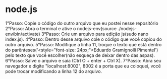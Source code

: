 # node.js

1°Passo: Copie o código do outro arquivo que eu postei nesse repositório 
2°Passo: Abra o terminal e ative o nodejs-env(source ./nodejs-env/bin/activate)
3°Passo: Crie um arquivo para edição js(sudo nano index.js).
4°Passo: Dentro desse arquivo cole o código que você copiou do outro arquivo.
5°Passo: Modifique a linha 11, troque o texto que está dentro do parênteses('<style="font-size: 24px;">Eduardo Gramignolli Pimentel') pelo texto que você escolher(não esqueça de deixar dentro das aspas).
6°Passo: Salve o arquivo e saia (Ctrl O + enter + Ctrl X).
7°Passo: Abra seu navegador e digite "localhost:8002", 8002 é a porta que eu coloquei, você pode trocar modificando a linha 12 do arquivo.
